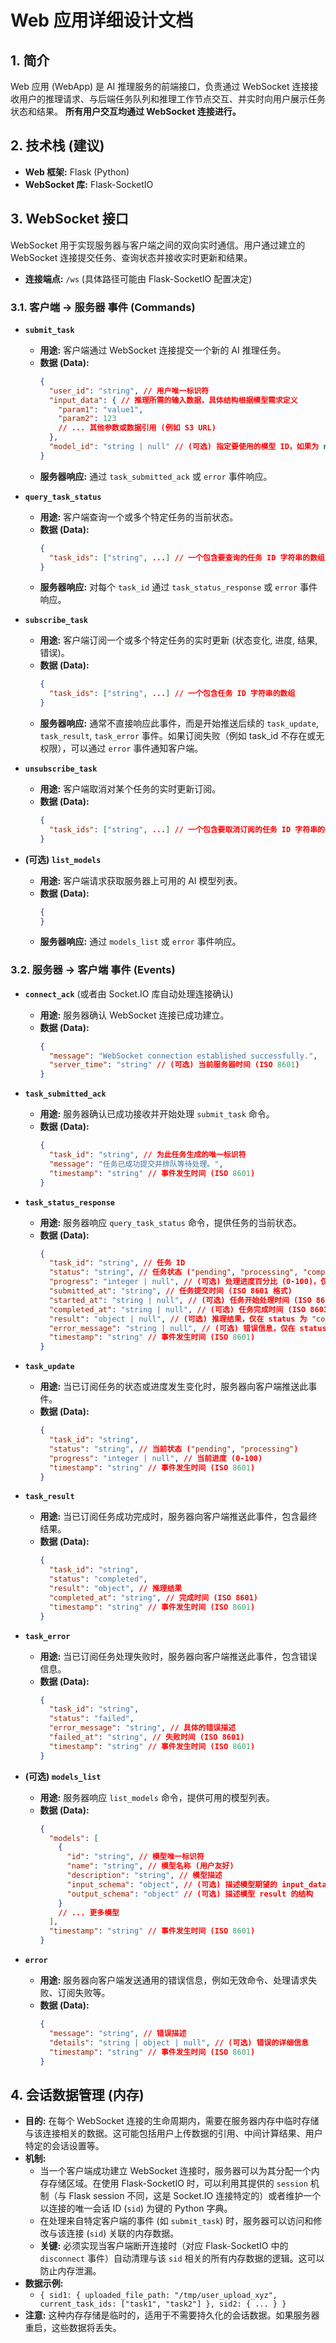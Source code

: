 # Web 应用详细设计文档

## 1. 简介

Web 应用 (WebApp) 是 AI 推理服务的前端接口，负责通过 WebSocket 连接接收用户的推理请求、与后端任务队列和推理工作节点交互、并实时向用户展示任务状态和结果。 **所有用户交互均通过 WebSocket 连接进行。**

## 2. 技术栈 (建议)

*   **Web 框架:** Flask (Python)
*   **WebSocket 库:** Flask-SocketIO

## 3. WebSocket 接口

WebSocket 用于实现服务器与客户端之间的双向实时通信。用户通过建立的 WebSocket 连接提交任务、查询状态并接收实时更新和结果。

*   **连接端点:** `/ws` (具体路径可能由 Flask-SocketIO 配置决定)

### 3.1. 客户端 -> 服务器 事件 (Commands)

*   **`submit_task`**
    *   **用途:** 客户端通过 WebSocket 连接提交一个新的 AI 推理任务。
    *   **数据 (Data):**
        ```json
        {
          "user_id": "string", // 用户唯一标识符
          "input_data": { // 推理所需的输入数据，具体结构根据模型需求定义
            "param1": "value1",
            "param2": 123
            // ... 其他参数或数据引用 (例如 S3 URL)
          },
          "model_id": "string | null" // (可选) 指定要使用的模型 ID，如果为 null 或未提供，则使用默认模型
        }
        ```
    *   **服务器响应:** 通过 `task_submitted_ack` 或 `error` 事件响应。

*   **`query_task_status`**
    *   **用途:** 客户端查询一个或多个特定任务的当前状态。
    *   **数据 (Data):**
        ```json
        {
          "task_ids": ["string", ...] // 一个包含要查询的任务 ID 字符串的数组
        }
        ```
    *   **服务器响应:** 对每个 `task_id` 通过 `task_status_response` 或 `error` 事件响应。

*   **`subscribe_task`**
    *   **用途:** 客户端订阅一个或多个特定任务的实时更新 (状态变化, 进度, 结果, 错误)。
    *   **数据 (Data):**
        ```json
        {
          "task_ids": ["string", ...] // 一个包含任务 ID 字符串的数组
        }
        ```
    *   **服务器响应:** 通常不直接响应此事件，而是开始推送后续的 `task_update`, `task_result`, `task_error` 事件。如果订阅失败（例如 task_id 不存在或无权限），可以通过 `error` 事件通知客户端。

*   **`unsubscribe_task`**
    *   **用途:** 客户端取消对某个任务的实时更新订阅。
    *   **数据 (Data):**
        ```json
        {
          "task_ids": ["string", ...] // 一个包含要取消订阅的任务 ID 字符串的数组
        }
        ```

*   **(可选) `list_models`**
    *   **用途:** 客户端请求获取服务器上可用的 AI 模型列表。
    *   **数据 (Data):**
        ```json
        {
        }
        ```
    *   **服务器响应:** 通过 `models_list` 或 `error` 事件响应。


### 3.2. 服务器 -> 客户端 事件 (Events)

*   **`connect_ack`** (或者由 Socket.IO 库自动处理连接确认)
    *   **用途:** 服务器确认 WebSocket 连接已成功建立。
    *   **数据 (Data):**
        ```json
        {
          "message": "WebSocket connection established successfully.",
          "server_time": "string" // (可选) 当前服务器时间 (ISO 8601)
        }
        ```

*   **`task_submitted_ack`**
    *   **用途:** 服务器确认已成功接收并开始处理 `submit_task` 命令。
    *   **数据 (Data):**
        ```json
        {
          "task_id": "string", // 为此任务生成的唯一标识符
          "message": "任务已成功提交并排队等待处理。",
          "timestamp": "string" // 事件发生时间 (ISO 8601)
        }
        ```

*   **`task_status_response`**
    *   **用途:** 服务器响应 `query_task_status` 命令，提供任务的当前状态。
    *   **数据 (Data):**
        ```json
        {
          "task_id": "string", // 任务 ID
          "status": "string", // 任务状态 ("pending", "processing", "completed", "failed")
          "progress": "integer | null", // (可选) 处理进度百分比 (0-100)，仅在 "processing" 状态下可能提供
          "submitted_at": "string", // 任务提交时间 (ISO 8601 格式)
          "started_at": "string | null", // (可选) 任务开始处理时间 (ISO 8601 格式)
          "completed_at": "string | null", // (可选) 任务完成时间 (ISO 8601 格式)
          "result": "object | null", // (可选) 推理结果，仅在 status 为 "completed" 时存在，具体结构取决于模型输出
          "error_message": "string | null", // (可选) 错误信息，仅在 status 为 "failed" 时存在
          "timestamp": "string" // 事件发生时间 (ISO 8601)
        }
        ```

*   **`task_update`**
    *   **用途:** 当已订阅任务的状态或进度发生变化时，服务器向客户端推送此事件。
    *   **数据 (Data):**
        ```json
        {
          "task_id": "string",
          "status": "string", // 当前状态 ("pending", "processing")
          "progress": "integer | null", // 当前进度 (0-100)
          "timestamp": "string" // 事件发生时间 (ISO 8601)
        }
        ```

*   **`task_result`**
    *   **用途:** 当已订阅任务成功完成时，服务器向客户端推送此事件，包含最终结果。
    *   **数据 (Data):**
        ```json
        {
          "task_id": "string",
          "status": "completed",
          "result": "object", // 推理结果
          "completed_at": "string", // 完成时间 (ISO 8601)
          "timestamp": "string" // 事件发生时间 (ISO 8601)
        }
        ```

*   **`task_error`**
    *   **用途:** 当已订阅任务处理失败时，服务器向客户端推送此事件，包含错误信息。
    *   **数据 (Data):**
        ```json
        {
          "task_id": "string",
          "status": "failed",
          "error_message": "string", // 具体的错误描述
          "failed_at": "string", // 失败时间 (ISO 8601)
          "timestamp": "string" // 事件发生时间 (ISO 8601)
        }
        ```
*   **(可选) `models_list`**
    *   **用途:** 服务器响应 `list_models` 命令，提供可用的模型列表。
    *   **数据 (Data):**
        ```json
        {
          "models": [
            {
              "id": "string", // 模型唯一标识符
              "name": "string", // 模型名称 (用户友好)
              "description": "string", // 模型描述
              "input_schema": "object", // (可选) 描述模型期望的 input_data 结构
              "output_schema": "object" // (可选) 描述模型 result 的结构
            }
            // ... 更多模型
          ],
          "timestamp": "string" // 事件发生时间 (ISO 8601)
        }
        ```

*   **`error`**
    *   **用途:** 服务器向客户端发送通用的错误信息，例如无效命令、处理请求失败、订阅失败等。
    *   **数据 (Data):**
        ```json
        {
          "message": "string", // 错误描述
          "details": "string | object | null", // (可选) 错误的详细信息
          "timestamp": "string" // 事件发生时间 (ISO 8601)
        }
        ```

## 4. 会话数据管理 (内存)

*   **目的:** 在每个 WebSocket 连接的生命周期内，需要在服务器内存中临时存储与该连接相关的数据。这可能包括用户上传数据的引用、中间计算结果、用户特定的会话设置等。
*   **机制:**
    *   当一个客户端成功建立 WebSocket 连接时，服务器可以为其分配一个内存存储区域。在使用 Flask-SocketIO 时，可以利用其提供的 `session` 机制（与 Flask session 不同，这是 Socket.IO 连接特定的）或者维护一个以连接的唯一会话 ID (`sid`) 为键的 Python 字典。
    *   在处理来自特定客户端的事件 (如 `submit_task`) 时，服务器可以访问和修改与该连接 (`sid`) 关联的内存数据。
    *   **关键:** 必须实现当客户端断开连接时（对应 Flask-SocketIO 中的 `disconnect` 事件）自动清理与该 `sid` 相关的所有内存数据的逻辑。这可以防止内存泄漏。
*   **数据示例:**
    *   `{ sid1: { uploaded_file_path: "/tmp/user_upload_xyz", current_task_ids: ["task1", "task2"] }, sid2: { ... } }`
*   **注意:** 这种内存存储是临时的，适用于不需要持久化的会话数据。如果服务器重启，这些数据将丢失。
